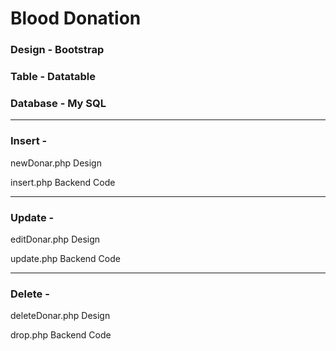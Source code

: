 # Blood Donation


### Design - Bootstrap 
### Table - Datatable
### Database - My SQL
---

### Insert - 
newDonar.php    Design

insert.php      Backend Code

---
### Update - 
editDonar.php   Design 

update.php      Backend Code

---
### Delete -
deleteDonar.php     Design

drop.php    Backend Code
